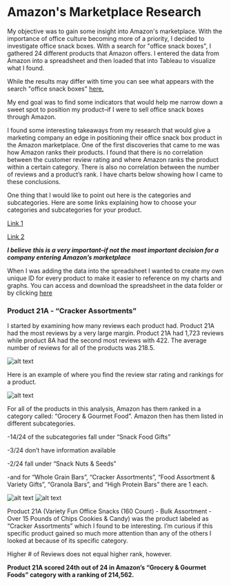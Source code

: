 Amazon's Marketplace Research 
======

My objective was to gain some insight into Amazon's marketplace. With the importance of office culture becoming more of a priority, I decided to investigate office snack boxes. With a search for "office snack boxes", I gathered 24 different products that Amazon offers. I entered the data from Amazon into a spreadsheet and then loaded that into Tableau to visualize what I found.

While the results may differ with time you can see what appears with the search "office snack boxes" [here.](https://www.amazon.com/s?k=office+snack+boxes&ref=nb_sb_noss)

My end goal was to find some indicators that would help me narrow down a sweet spot to position my product–if I were to sell office snack boxes through Amazon. 

I found some interesting takeaways from my research that would give a marketing company an edge in positioning their office snack box product in the Amazon marketplace. One of the first discoveries that came to me was how Amazon ranks their products. I found that there is no correlation between the customer review rating and where Amazon ranks the product within a certain category. There is also no correlation between the number of reviews and a product’s rank. I have charts below showing how I came to these conclusions. 

One thing that I would like to point out here is the categories and subcategories.
Here are some links explaining how to choose your categories and subcategories for your product. 

[Link 1](https://sellercentral.amazon.com/gp/help/external/G23531) 

[Link 2](https://sellercentral.amazon.com/gp/help/external/10471?language=en_US&ref=efph_10471_cont_G23531)

**_I believe this is a very important–if not the most important decision for a company entering Amazon’s marketplace_**

When I was adding the data into the spreadsheet I wanted to create my own unique ID for every product to make it easier to reference on my charts and graphs. You can access and download the spreadsheet in the data folder or by clicking [here](https://github.com/Stevenlutton/AmazonResearch/blob/master/Data/My_Amazon_Market_Research.xlsx)

### Product 21A - “Cracker Assortments”

I started by examining how many reviews each product had. Product 21A had the most reviews by a very large margin. Product 21A had 1,723 reviews while product 8A had the second most reviews with 422. The average number of reviews for all of the products was 218.5. 

![alt text](https://github.com/Stevenlutton/AmazonResearch/blob/master/Images/%23ofReviews.png)

Here is an example of where you find the review star rating and rankings for a product.

![alt text](https://github.com/Stevenlutton/AmazonResearch/blob/master/Images/Ratings_and_rankings.png)

For all of the products in this analysis, Amazon has them ranked in a category called: “Grocery & Gourmet Food”. Amazon then has them listed in different subcategories. 

-14/24 of the subcategories fall under “Snack Food Gifts”

-3/24 don’t have information available

-2/24 fall under “Snack Nuts & Seeds”

-and for “Whole Grain Bars”, “Cracker Assortments”, “Food Assortment & Variety Gifts”, “Granola Bars”, and “High Protein Bars” there are 1 each. 

![alt text](https://github.com/Stevenlutton/AmazonResearch/blob/master/Images/Pie_chart.png) ![alt text](https://github.com/Stevenlutton/AmazonResearch/blob/master/Images/Pie_legend.png)

Product 21A (Variety Fun Office Snacks (160 Count) - Bulk Assortment - Over 15 Pounds of Chips Cookies & Candy) was the product labeled as “Cracker Assortments” which I found to be interesting. I’m curious if this specific product gained so much more attention than any of the others I looked at because of its specific category. 

Higher # of Reviews does not equal higher rank, however. 

**Product 21A scored 24th out of 24 in Amazon’s “Grocery & Gourmet Foods” category with a ranking of 214,562.**

